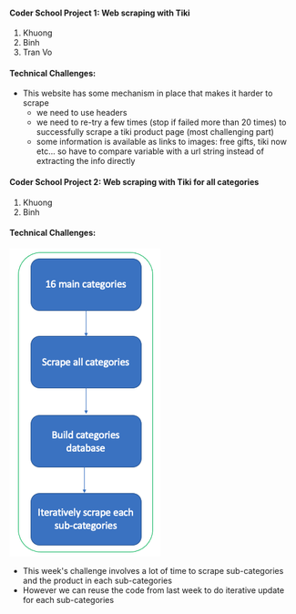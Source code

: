 #### Coder School Project 1: Web scraping with Tiki
1. Khuong
2. Binh
3. Tran Vo

#### Technical Challenges:
- This website has some mechanism in place that makes it harder to scrape
  * we need to use headers
  * we need to re-try a few times (stop if failed more than 20 times) to successfully scrape a tiki product page (most challenging part)
  * some information is available as links to images: free gifts, tiki now etc... so have to compare variable with a url string instead of extracting the info directly
  
#### Coder School Project 2: Web scraping with Tiki for all categories
1. Khuong
2. Binh


#### Technical Challenges:
![image info](./asset/workflow.png)

- This week's challenge involves a lot of time to scrape sub-categories and the product in each sub-categories
- However we can reuse the code from last week to do iterative update for each sub-categories
